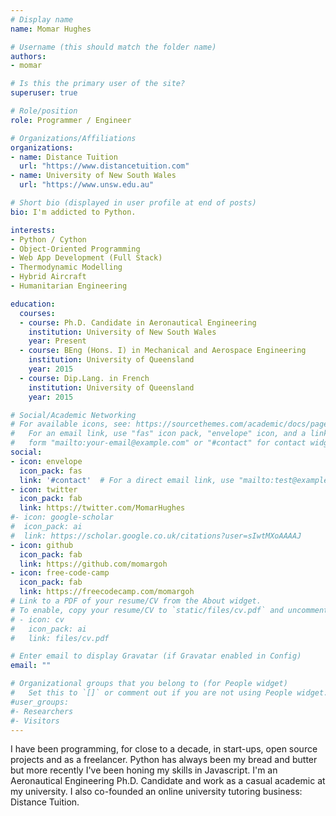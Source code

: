 ```yaml
---
# Display name
name: Momar Hughes

# Username (this should match the folder name)
authors:
- momar

# Is this the primary user of the site?
superuser: true

# Role/position
role: Programmer / Engineer

# Organizations/Affiliations
organizations:
- name: Distance Tuition
  url: "https://www.distancetuition.com"
- name: University of New South Wales
  url: "https://www.unsw.edu.au"

# Short bio (displayed in user profile at end of posts)
bio: I'm addicted to Python.

interests:
- Python / Cython
- Object-Oriented Programming
- Web App Development (Full Stack)
- Thermodynamic Modelling
- Hybrid Aircraft
- Humanitarian Engineering

education:
  courses:
  - course: Ph.D. Candidate in Aeronautical Engineering
    institution: University of New South Wales
    year: Present
  - course: BEng (Hons. I) in Mechanical and Aerospace Engineering
    institution: University of Queensland
    year: 2015
  - course: Dip.Lang. in French
    institution: University of Queensland
    year: 2015

# Social/Academic Networking
# For available icons, see: https://sourcethemes.com/academic/docs/page-builder/#icons
#   For an email link, use "fas" icon pack, "envelope" icon, and a link in the
#   form "mailto:your-email@example.com" or "#contact" for contact widget.
social:
- icon: envelope
  icon_pack: fas
  link: '#contact'  # For a direct email link, use "mailto:test@example.org".
- icon: twitter
  icon_pack: fab
  link: https://twitter.com/MomarHughes
#- icon: google-scholar
#  icon_pack: ai
#  link: https://scholar.google.co.uk/citations?user=sIwtMXoAAAAJ
- icon: github
  icon_pack: fab
  link: https://github.com/momargoh
- icon: free-code-camp
  icon_pack: fab
  link: https://freecodecamp.com/momargoh
# Link to a PDF of your resume/CV from the About widget.
# To enable, copy your resume/CV to `static/files/cv.pdf` and uncomment the lines below.
# - icon: cv
#   icon_pack: ai
#   link: files/cv.pdf

# Enter email to display Gravatar (if Gravatar enabled in Config)
email: ""

# Organizational groups that you belong to (for People widget)
#   Set this to `[]` or comment out if you are not using People widget.
#user_groups:
#- Researchers
#- Visitors
---
```


I have been programming, for close to a decade, in start-ups, open source projects and as a freelancer. Python has always been my bread and butter but more recently I've been honing my skills in Javascript. I'm an Aeronautical Engineering Ph.D. Candidate and work as a casual academic at my university. I also co-founded an online university tutoring business: Distance Tuition.


